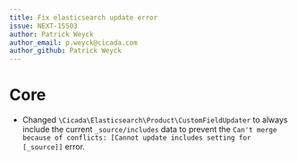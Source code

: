 ```yaml
---
title: Fix elasticsearch update error
issue: NEXT-15503
author: Patrick Weyck
author_email: p.weyck@cicada.com 
author_github: Patrick Weyck
---
```

# Core
* Changed `\Cicada\Elasticsearch\Product\CustomFieldUpdater` to always include the current `_source/includes` data to prevent the `Can't merge because of conflicts: [Cannot update includes setting for [_source]]` error.
